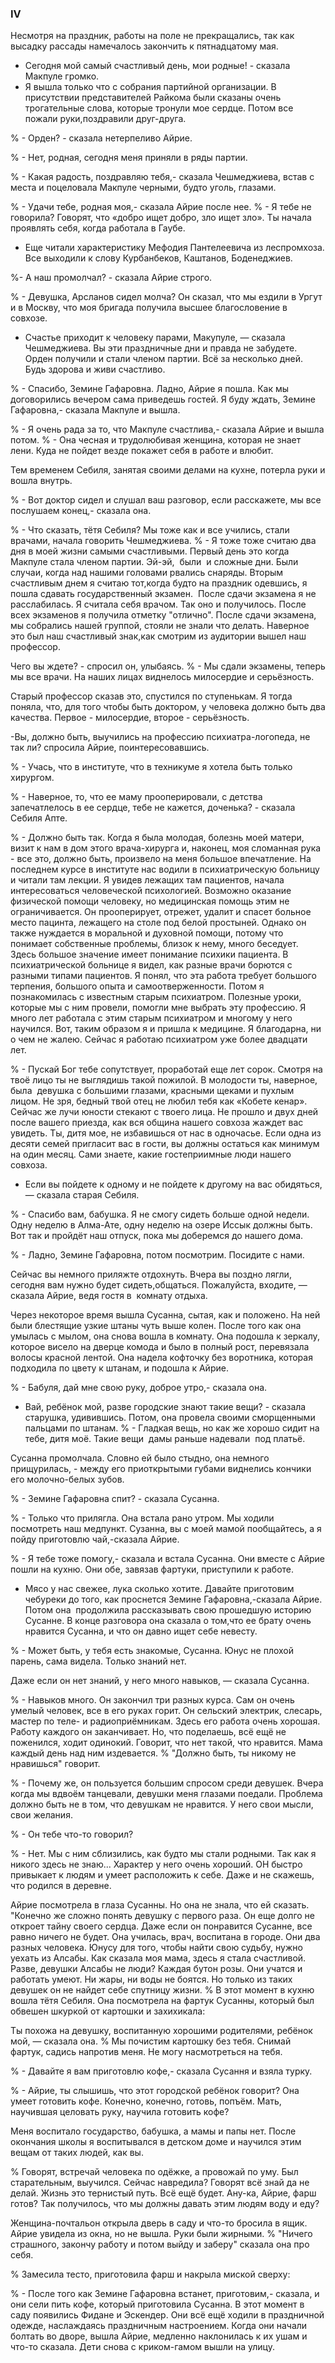 ### IV

Несмотря на праздник, работы на поле не прекращались, так как высадку рассады намечалось закончить к пятнадцатому мая.

- Сегодня мой самый счастливый день, мои родные! - сказала Макпуле громко.
- Я вышла только что с собрания партийной организации.
В присутствии представителей Райкома были сказаны очень трогательные слова, которые тронули мое сердце.
Потом все пожали руки,поздравили друг-друга.

% - Орден? - сказала нетерпеливо Айрие.

% - Нет, родная, сегодня меня приняли в ряды партии.

% - Какая радость, поздравляю тебя,- сказала Чешмеджиева, встав с места и поцеловала Макпуле черными, будто уголь, глазами.

% - Удачи тебе, родная моя,- сказала Айрие после нее.
% - Я тебе не говорила?
Говорят, что «добро ищет добро, зло ищет зло».
Ты начала проявлять себя, когда работала в Гаубе.

- Еще читали характеристику Мефодия Пантелеевича из леспромхоза.
Все выходили к слову Курбанбеков, Каштанов, Боденеджиев.

%- А наш промолчал? - сказала Айрие строго.

% - Девушка, Арсланов сидел молча?
Он сказал, что мы ездили в Ургут и в Москву, что моя бригада получила высшее благословение в совхозе.

- Счастье приходит к человеку парами, Макупуле, — сказала Чешмеджиева.
Вы эти праздничные дни и правда не забудете.
Орден получили и стали членом партии.
Всё за несколько дней.
Будь здорова и живи счастливо.

% - Спасибо, Земине Гафаровна.
Ладно, Айрие я пошла.
Как мы договорились вечером сама приведешь гостей.
Я буду ждать, Земине Гафаровна,- сказала Макпуле и вышла.

% - Я очень рада за то, что Макпуле счастлива,- сказала Айрие и вышла потом.
% - Она чесная и трудолюбивая женщина, которая не знает лени.
Куда не пойдет везде покажет себя в работе и влюбит.

Тем временем Себиля, занятая своими делами на кухне, потерла руки и вошла внутрь.

% - Вот доктор сидел и слушал ваш разговор, если расскажете, мы все послушаем конец,- сказала она.

% - Что сказать, тётя Себиля?
Мы тоже как и все учились, стали врачами, начала говорить Чешмеджиева.
% - Я тоже тоже считаю два дня в моей жизни самыми счастливыми.
Первый день это когда Макпуле стала членом партии.
Эй-эй,  были  и сложные дни.
Были случаи, когда над нашими головами рвались снаряды.
Вторым счастливым днем я считаю тот,когда будто на праздник одевшись, я пошла сдавать государственный экзамен. 
После сдачи экзамена я не расслабилась.
Я считала себя врачом.
Так оно и получилось.
После всех экзаменов я получила отметку "отлично".
После сдачи экзамена, мы собрались нашей группой, стояли не знали что делать.
Наверное это был наш счастливый знак,как смотрим из аудитории вышел наш профессор.

Чего вы ждете? - спросил он, улыбаясь.
% - Мы сдали экзамены, теперь мы все врачи.
На наших лицах виднелось милосердие и серьёзность.

Старый профессор сказав это, спустился по ступенькам.
Я тогда поняла, что, для того чтобы быть доктором, у человека должно быть два качества.
Первое - милосердие, второе - серьёзность.

-Вы, должно быть, выучились на профессию психиатра-логопеда, не так ли? спросила Айрие, поинтересовавшись.

% - Учась, что в институте, что в техникуме я хотела быть только хирургом.

% - Наверное, то, что ее маму прооперировали, с детства запечатлелось в ее сердце, тебе не кажется, доченька? - сказала Себиля Апте.

% - Должно быть так.
Когда я была молодая, болезнь моей матери, визит к нам в дом этого врача-хирурга и, наконец, моя сломанная рука - все это, должно быть, произвело на меня большое впечатление.
На последнем курсе в институте нас водили в психиатрическую больницу и читали там лекции.
Я увидев лежащих там пациентов, начала интересоваться человеческой психологией.
Возможно оказание физической помощи человеку, но медицинская помощь этим не ограничивается.
Он прооперирует, отрежет, удалит и спасет больное место пацинта, лежащего на столе под белой простыней.
Однако он также нуждается в моральной и духовной помощи, потому что понимает собственные проблемы, близок к нему, много беседует.
Здесь большое значение имеет понимание психики пациента.
В психиатрической больнице я видел, как разные врачи борются с разными типами пациентов.
Я понял, что эта работа требует большого терпения, большого опыта и самоотверженности.
Потом я познакомилась с известным старым психиатром.
Полезные уроки, которые мы с ним провели, помогли мне выбрать эту профессию.
Я много лет работала с этим старым психиатром и многому у него научился.
Вот, таким образом я и пришла к медицине.
Я благодарна, ни о чем не жалею.
Сейчас я работаю психиатром уже более двадцати лет.

% - Пускай Бог тебе сопутствует, проработай еще лет сорок.
Смотря на твоё лицо ты не выглядишь такой пожилой.
В молодости ты, наверное, была  девушка с большими глазами, красными щеками и пухлым лицом.
Не зря, бедный твой отец не любил тебя как «Кобете кенар».
Сейчас же лучи юности стекают с твоего лица.
Не прошло и двух дней после вашего приезда, как вся община нашего совхоза жаждет вас увидеть.
Ты, дитя мое, не избавишься от нас в одночасье.
Если одна из десяти семей пригласит вас в гости, вы должны остаться как минимум на один месяц.
Сами знаете, какие гостеприимные люди нашего совхоза.
- Если вы пойдете к одному и не пойдете к другому на вас обидяться, — сказала старая Себиля.

% - Спасибо вам, бабушка.
Я не смогу сидеть больше одной недели.
Одну неделю в Алма-Ате, одну неделю на озере Иссык должны быть.
Вот так и пройдёт наш отпуск, пока мы доберемся до нашего дома.

% - Ладно, Земине Гафаровна, потом посмотрим.
Посидите с нами.

Сейчас вы немного приляжте отдохнуть.
Вчера вы поздно лягли, сегодня вам нужно будет сидеть,общаться.
Пожалуйста, входите, — сказала Айрие, ведя гостя в  комнату отдыха.

Через некоторое время вышла Сусанна, сытая, как и положено.
На ней были блестящие узкие штаны чуть выше колен.
После того как она умылась с мылом, она снова вошла в комнату.
Она подошла к зеркалу, которое висело на дверце комода и было в полный рост, перевязала волосы красной лентой.
Она надела кофточку без воротника, которая подходила по цвету к штанам, и подошла к Айрие.

% - Бабуля, дай мне свою руку, доброе утро,- сказала она.

- Вай, ребёнок мой, разве городские знают такие вещи? - сказала старушка, удивившись.
Потом, она провела своими сморщенными пальцами по штанам.
% - Гладкая вещь, но как же хорошо сидит на тебе, дитя моё.
Такие вещи  дамы раньше надевали  под платьё.

Сусанна промолчала.
Словно ей было стыдно, она немного прищурилась, - между его приоткрытыми губами виднелись кончики его молочно-белых зубов.

% - Земине Гафаровна спит? - сказала Сусанна.

% - Только что прилягла.
Она встала рано утром.
Мы ходили посмотреть наш медпункт.
Сузанна, вы с моей мамой пообщайтесь, а я пойду приготовлю чай,-сказала Айрие.

% - Я тебе тоже помогу,- сказала и встала Сусанна.
Они вместе с Айрие пошли на кухню.
Они обе, завязав фартуки, приступили к работе.

- Мясо у нас свежее, лука сколько хотите.
Давайте приготовим чебуреки до того, как проснется Земине Гафаровна,-сказала Айрие.
Потом она  продолжила рассказывать свою прошедшую историю Сусанне.
В конце разговора она сказала о том,что ее брату очень нравится Сусанна, и что он давно ищет себе невесту.

% - Может быть, у тебя есть знакомые, Сусанна.
Юнус не плохой парень, сама видела.
Только знаний нет.

Даже если он нет знаний, у него много навыков, — сказала Сусанна.

% - Навыков много.
Он закончил три разных курса.
Сам он очень умелый человек, все в его руках горит.
Он сельский электрик, слесарь, мастер по теле- и радиоприёмникам.
Здесь его работа очень хорошая.
Работу каждого он заканчивает.
Но, что поделаешь, всё ещё не поженился, ходит одинокий.
Говорит, что нет такой, что нравится.
Мама каждый день над ним издевается.
% "Должно быть, ты никому не нравишься" говорит.

% - Почему же, он пользуется большим спросом среди девушек.
Вчера когда мы вдвоём танцевали, девушки меня глазами поедали.
Проблема должно быть не в том, что девушкам не нравится.
У него свои мысли, свои желания.

% - Он тебе что-то говорил?

% - Нет.
Мы с ним сблизились, как будто мы стали родными.
Так как я никого здесь не знаю...
Характер у него очень хороший.
ОН быстро привыкает к людям и умеет расположить к себе.
Даже и не скажешь, что родился в деревне.

Айрие посмотрела в глаза Сусанны.
Но она не знала, что ей сказать.
"Конечно же сложно понять девушку с первого раза.
Он еще долго не откроет тайну своего сердца.
Даже если он понравится Сусанне, все равно ничего не будет.
Она училась, врач, воспитана в городе.
Они два разных человека.
Юнусу для того, чтобы найти свою судьбу, нужно уехать из Алсабы.
Как сказала моя мама, здесь я стала счастливой.
Разве, девушки Алсабы не люди?
Каждая бутон розы.
Они учатся и работать умеют.
Ни жары, ни воды не боятся.
Но только из таких девушек он не найдет себе спутницу жизни.
%
В этот момент в кухню вошла тётя Себиля.
Она посмотрела на фартук Сусанны, который был обвешен шкуркой от картошки и захихикала:

Ты похожа на девушку, воспитанную хорошими родителями, ребёнок мой, — сказала она.
%
Мы почистим картошку без тебя.
Снимай фартук, садись напротив меня.
Не могу насмотреться на тебя.

% - Давайте я вам приготовлю кофе,- сказала Сусання и взяла турку.

% - Айрие, ты слышишь, что этот городской ребёнок говорит?
Она умеет готовить кофе.
Конечно, конечно, готовь, попъём.
Мать, научившая целовать руку, научила готовить кофе?

Меня воспитало государство, бабушка, а мамы и папы нет.
После окончания школы я воспитывался в детском доме и научился этим вещам от таких людей, как вы.

%
Говорят, встречай человека по одёжке, а провожай по уму.
Был старательным, выучился.
Сейчас навредила?
Говорят всё знай да не делай.
Жизнь это тернистый путь.
Всё ещё будет.
Ану-ка, Айрие, фарш готов?
Так получилось, что мы должны давать этим людям воду и еду?

Женщина-почтальон открыла дверь в саду и что-то бросила в ящик.
Айрие увидела из окна, но не вышла.
Руки были жирными.
% "Ничего страшного, закончу работу и потом выйду и заберу" сказала она про себя.

% Замесила тесто, приготовила фарш и накрыла миской сверху:

% - После того как Земине Гафаровна встанет, приготовим,- сказала, и они сели пить кофе, который приготовила Сусанна.
В этот момент в саду появились Фидане и Эскендер.
Они всё ещё ходили в праздничной одежде, наслаждаясь праздничным настроением.
Когда они начали болтать во дворе, вышла Айрие, медленно наклонилась к их ушам и что-то сказала.
Дети снова с криком-гамом вышли на улицу.
